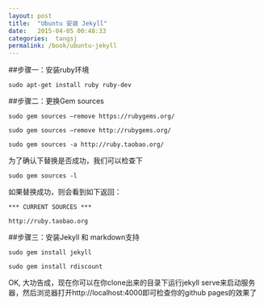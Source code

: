```yaml
---
layout: post
title:  "Ubuntu 安装 Jekyll"
date:   2015-04-05 00:48:33
categories:  tangsj
permalink: /book/ubuntu-jekyll
---
```


##步骤一：安装ruby环境

    sudo apt-get install ruby ruby-dev

##步骤二：更换Gem sources

    sudo gem sources –remove https://rubygems.org/

    sudo gem sources –remove http://rubygems.org/

    sudo gem sources -a http://ruby.taobao.org/

为了确认下替换是否成功，我们可以检查下

    sudo gem sources -l

如果替换成功，则会看到如下返回：

    *** CURRENT SOURCES ***

    http://ruby.taobao.org

##步骤三：安装Jekyll 和 markdown支持

    sudo gem install jekyll

    sudo gem install rdiscount

OK, 大功告成，现在你可以在你clone出来的目录下运行jekyll serve来启动服务器，然后浏览器打开http://localhost:4000即可检查你的github pages的效果了